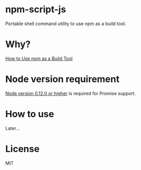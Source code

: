 # npm-script-js

Portable shell command utility to use npm as a build tool.

# Why?

[How to Use npm as a Build Tool](http://blog.keithcirkel.co.uk/how-to-use-npm-as-a-build-tool/)

# Node version requirement

[Node version 0.12.0 or higher](http://node.green/#Promise) is required for Promise support.

# How to use

Later...

# License

MIT
